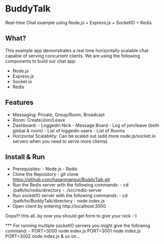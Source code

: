 # BuddyTalk
Real-time Chat example using Node.js + Express.js + SocketIO + Redis

What?
-----
This example app demonstrates a real time horizontally scalable chat capable of serving concurrent clients.
We are using the following components to build our chat app:
- Node.js
- Express.js
- Socket.io
- Redis

Features
--------
- Messaging: Private, Group/Room, Broadcast
- Room: Create/Join/Leave
- Dashboard:
      - Loggedin Nick
      - Message Board
      - Log of join/leave (both global & room)
      - List of loggedin users
      - List of Rooms
- Horizontal Scalability: Can be scaled out (add more node.js/socket.io servers when you need to serve more clients)

Install & Run
-------------
- Prerequisites:
      - Node.js
      - Redis
- Clone the Repository
      - git clone https://github.com/hasanmansur/BuddyTalk.git
- Run the Redis server with the following commands:
      - cd /path/to/redis/directory
      - ./src/redis-server
- Run socketIO server with the following commands:
      - cd /path/to/BuddyTalk/directory
      - node index.js
- Open client by entering http://localhost:3000

Oops!!! thts all..by now you should get form to give your nick :-)

*** For running multiple socketIO servers you might give the following command:
      - PORT=3000 node index.js
        PORT=3001 node index.js
        PORT=3002 node index.js
        & so on...

